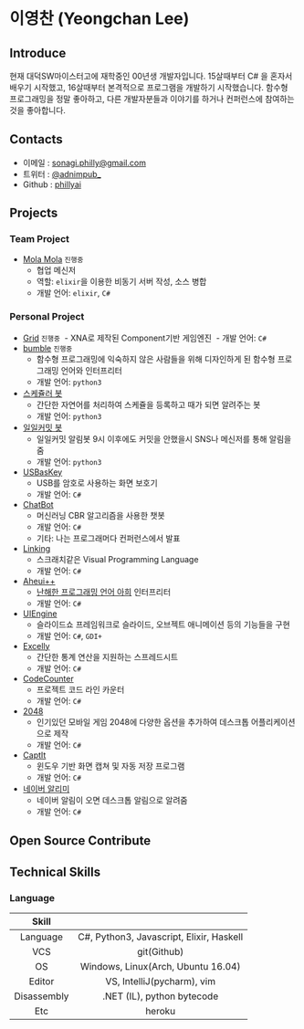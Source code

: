 # 이영찬 (Yeongchan Lee)

## Introduce

현재 대덕SW마이스터고에 재학중인 00년생 개발자입니다. 15살때부터 C# 을 혼자서 배우기 시작했고, 16살때부터 본격적으로 프로그램을 개발하기 시작했습니다. 함수형 프로그래밍을 정말 좋아하고, 다른 개발자분들과 이야기를 하거나 컨퍼런스에 참여하는 것을 좋아합니다.

## Contacts

- 이메일 : [sonagi.philly@gmail.com](mailto:sonagi.philly@gmail.com)
- 트위터 : [@adnimpub_](https://twitter.com/adnimpub_)
- Github : [phillyai](https://github.com/phillyai)

## Projects

### Team Project

- [Mola Mola](https://github.com/Big-BlueBerry/MolaMola) `진행중`
  - 협업 메신저
  - 역할: `elixir`을 이용한 비동기 서버 작성, 소스 병합
  - 개발 언어: `elixir`, `C#`

### Personal Project

- [Grid](https://github.com/phillyai/Grid) `진행중`
  - XNA로 제작된 Component기반 게임엔진
  - 개발 언어: `C#`
- [bumble](https://github.com/phillyai/bumble) `진행중`
  - 함수형 프로그래밍에 익숙하지 않은 사람들을 위해 디자인하게 된 함수형 프로그래밍 언어와 인터프리터
  - 개발 언어: `python3`
- [스케쥴러 봇](https://github.com/phillyai/alarm-bot)
  - 간단한 자연어를 처리하여 스케쥴을 등록하고 때가 되면 알려주는 봇
  - 개발 언어: `python3`
- [일일커밋 봇](https://github.com/phillyai/commit-twitter-bot)
  - 일일커밋 알림봇 9시 이후에도 커밋을 안했을시 SNS나 메신저를 통해 알림을 줌
  - 개발 언어: `python3`
- [USBasKey](https://github.com/phillyai/USBasKey)
  - USB를 암호로 사용하는 화면 보호기
  - 개발 언어: `C#`
- [ChatBot](https://github.com/phillyai/ChatBot)
  - 머신러닝 CBR 알고리즘을 사용한 챗봇
  - 개발 언어: `C#`
  - 기타: 나는 프로그래머다 컨퍼런스에서 발표
- [Linking](https://github.com/phillyai/Linking-VPL)
  - 스크래치같은 Visual Programming Language
  - 개발 언어: `C#`
- [Aheui++](https://github.com/phillyai/Aheuiplusplus)
  - [난해한 프로그래밍 언어 아희](https://aheui.github.io/introduction.ko) 인터프리터
  - 개발 언어: `C#`
- [UIEngine](https://github.com/phillyai/UIEngine)
  - 슬라이드쇼 프레임워크로 슬라이드, 오브젝트 애니메이션 등의 기능들을 구현
  - 개발 언어: `C#`, `GDI+`
- [Excelly](https://github.com/phillyai/Excelly)
  - 간단한 통계 연산을 지원하는 스프레드시트
  - 개발 언어: `C#`
- [CodeCounter](https://github.com/phillyai/CodeCounter)
  - 프로젝트 코드 라인 카운터
  - 개발 언어: `C#`
- [2048](https://github.com/phillyai/2048)
  - 인기있던 모바일 게임 2048에 다양한 옵션을 추가하여 데스크톱 어플리케이션으로 제작
  - 개발 언어: `C#`
- [CaptIt](https://github.com/phillyai/CaptIt_Renewer)
  - 윈도우 기반 화면 캡쳐 및 자동 저장 프로그램
  - 개발 언어: `C#`
- [네이버 알리미](https://github.com/phillyai/NaverAlarm)
  - 네이버 알림이 오면 데스크톱 알림으로 알려줌
  - 개발 언어: `C#`

## Open Source Contribute

## Technical Skills

### Language

|    Skill    |                                          |
| :---------: | :--------------------------------------: |
|  Language   | C#, Python3, Javascript, Elixir, Haskell |
|     VCS     |               git(Github)                |
|     OS      |    Windows, Linux(Arch, Ubuntu 16.04)    |
|   Editor    |        VS, IntelliJ(pycharm), vim        |
| Disassembly |        .NET (IL), python bytecode        |
|     Etc     |                  heroku                  |
